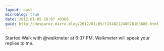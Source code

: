 ```yaml
---
layout: post
microblog: true
date: 2012-01-05 10:07 +0300
guid: http://desparoz.micro.blog/2012/01/05/t154821248076103680.html
---
```

Started Walk with @walkmeter at 6:07 PM, Walkmeter will speak your replies to me.
